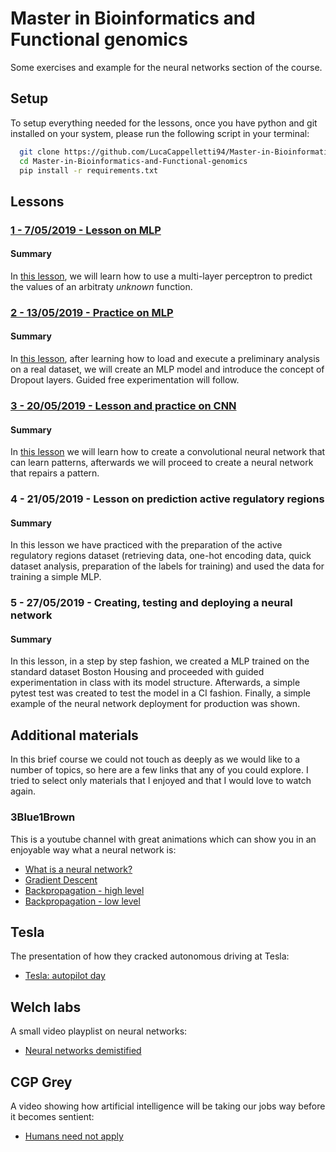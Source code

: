 # Master in Bioinformatics and Functional genomics
Some exercises and example for the neural networks section of the course.

## Setup
To setup everything needed for the lessons, once you have python and git installed on your system, please run the following script in your terminal:
```bash
  git clone https://github.com/LucaCappelletti94/Master-in-Bioinformatics-and-Functional-genomics.git
  cd Master-in-Bioinformatics-and-Functional-genomics
  pip install -r requirements.txt
```

## Lessons
### [1 - 7/05/2019 - Lesson on MLP](https://github.com/LucaCappelletti94/Master-in-Bioinformatics-and-Functional-genomics/blob/master/1%20-%207:05:2019%20-%20Lesson%20on%20MLP/Lesson%20on%20MLP.ipynb)
#### Summary
In [this lesson](https://github.com/LucaCappelletti94/Master-in-Bioinformatics-and-Functional-genomics/blob/master/1%20-%207:05:2019%20-%20Lesson%20on%20MLP/Lesson%20on%20MLP.ipynb), we will learn how to use a multi-layer perceptron to predict the values of an arbitraty *unknown* function.

### [2 - 13/05/2019 - Practice on MLP](https://github.com/LucaCappelletti94/Master-in-Bioinformatics-and-Functional-genomics/blob/master/2%20-%2013:05:2019%20-%20Practice%20on%20MLP/Practice%20on%20MLP%20.ipynb)
#### Summary
In [this lesson](https://github.com/LucaCappelletti94/Master-in-Bioinformatics-and-Functional-genomics/blob/master/2%20-%2013:05:2019%20-%20Practice%20on%20MLP/Practice%20on%20MLP%20.ipynb), after learning how to load and execute a preliminary analysis on a real dataset, we will create an MLP model and introduce the concept of Dropout layers. Guided free experimentation will follow.

### [3 - 20/05/2019 - Lesson and practice on CNN](https://github.com/LucaCappelletti94/Master-in-Bioinformatics-and-Functional-genomics/blob/master/3%20-%2014:05:2019%20-%20Lesson%20on%20CNN/Lesson%20on%20CNN.ipynb)
#### Summary
In [this lesson](https://github.com/LucaCappelletti94/Master-in-Bioinformatics-and-Functional-genomics/blob/master/3%20-%2014:05:2019%20-%20Lesson%20on%20CNN/Lesson%20on%20CNN.ipynb) we will learn how to create a convolutional neural network that can learn patterns, afterwards we will proceed to create a neural network that repairs a pattern.

### 4 - 21/05/2019 - Lesson on prediction active regulatory regions
#### Summary
In this lesson we have practiced with the preparation of the active regulatory regions dataset (retrieving data, one-hot encoding data, quick dataset analysis, preparation of the labels for training) and used the data for training a simple MLP.

### 5 - 27/05/2019 - Creating, testing and deploying a neural network
#### Summary
In this lesson, in a step by step fashion, we created a MLP trained on the standard dataset Boston Housing and proceeded with guided experimentation in class with its model structure. Afterwards, a simple pytest test was created to test the model in a CI fashion.
Finally, a simple example of the neural network deployment for production was shown.

## Additional materials
In this brief course we could not touch as deeply as we would like to a number of topics, so here are a few links that any of you could explore. I tried to select only materials that I enjoyed and that I would love to watch again.

### 3Blue1Brown
This is a youtube channel with great animations which can show you in an enjoyable way what a neural network is:
- [What is a neural network?](https://www.youtube.com/watch?v=aircAruvnKk&t=1s)
- [Gradient Descent](https://www.youtube.com/watch?v=IHZwWFHWa-w)
- [Backpropagation - high level](https://www.youtube.com/watch?v=Ilg3gGewQ5U)
- [Backpropagation - low level](https://www.youtube.com/watch?v=tIeHLnjs5U8)

## Tesla
The presentation of how they cracked autonomous driving at Tesla:
- [Tesla: autopilot day](https://www.youtube.com/watch?v=Ucp0TTmvqOE)

## Welch labs
A small video playplist on neural networks:
- [Neural networks demistified](https://www.youtube.com/watch?v=bxe2T-V8XRs)

## CGP Grey
A video showing how artificial intelligence will be taking our jobs way before it becomes sentient:
- [Humans need not apply](https://www.youtube.com/watch?v=7Pq-S557XQU)
